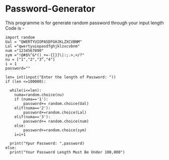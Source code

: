 # Password-Generator
This programme is for generate random password through your input length 
Code is -
```
import random
Ual = "QWERTYUIOPASDFGHJKLZXCVBNM"
Lal ="qwertyuiopasdfghjklzxcvbnm"
num ="1234567890"
sym ="!@#$%^&*()_+=-{[}]\|:;.>,</?"
nu = ["1","2","3","4"]
i = 1
password=""

len= int(input("Enter the length of Password: "))
if (len <=100000):
  
  while(i<=len):
    numa=random.choice(nu)
    if (numa=='1'):
        password+= random.choice(Ual)
    elif(numa=='2'):
        password+=random.choice(Lal)
    elif(numa=='3'):
        password+= random.choice(num)
    else:
        password+=random.choice(sym)
    i=i+1

  print("Ypur Password: ",password)
else:
  print("Your Password Length Must Be Under 100,000")
  ```
